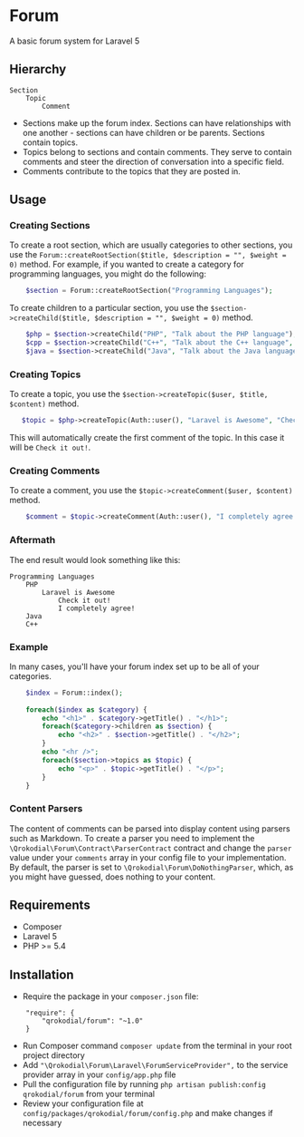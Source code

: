 # Forum

A basic forum system for Laravel 5

## Hierarchy

    Section
        Topic
            Comment

* Sections make up the forum index. Sections can have relationships with one another - sections can have children or be parents.  Sections contain topics.
* Topics belong to sections and contain comments.  They serve to contain comments and steer the direction of conversation into a specific field.
* Comments contribute to the topics that they are posted in.

## Usage

### Creating Sections

To create a root section, which are usually categories to other sections, you use the `Forum::createRootSection($title, $description = "", $weight = 0)` method.
For example, if you wanted to create a category for programming languages, you might do the following:

```php
    $section = Forum::createRootSection("Programming Languages");
```

To create children to a particular section, you use the `$section->createChild($title, $description = "", $weight = 0)` method.

```php
    $php = $section->createChild("PHP", "Talk about the PHP language");
    $cpp = $section->createChild("C++", "Talk about the C++ language", 2);
    $java = $section->createChild("Java", "Talk about the Java language", 1);
```

### Creating Topics

To create a topic, you use the `$section->createTopic($user, $title, $content)` method.

```php
   $topic = $php->createTopic(Auth::user(), "Laravel is Awesome", "Check it out!");
```

This will automatically create the first comment of the topic.  In this case it will be `Check it out!`.

### Creating Comments

To create a comment, you use the `$topic->createComment($user, $content)` method.

```php
    $comment = $topic->createComment(Auth::user(), "I completely agree!");
```

### Aftermath

The end result would look something like this:

    Programming Languages
        PHP
            Laravel is Awesome
                Check it out!
                I completely agree!
        Java
        C++

### Example

In many cases, you'll have your forum index set up to be all of your categories.

```php
    $index = Forum::index();
    
    foreach($index as $category) {
        echo "<h1>" . $category->getTitle() . "</h1>";
        foreach($category->children as $section) {
            echo "<h2>" . $section->getTitle() . "</h2>";
        }
        echo "<hr />";
        foreach($section->topics as $topic) {
            echo "<p>" . $topic->getTitle() . "</p>";
        }
    }
```

### Content Parsers

The content of comments can be parsed into display content using parsers such as Markdown.
To create a parser you need to implement the `\Qrokodial\Forum\Contract\ParserContract` contract and change the `parser` value under your `comments` array in your config file to your implementation.
By default, the parser is set to `\Qrokodial\Forum\DoNothingParser`, which, as you might have guessed, does nothing to your content.

## Requirements

* Composer
* Laravel 5
* PHP >= 5.4

## Installation

* Require the package in your `composer.json` file:
```
    "require": {
        "qrokodial/forum": "~1.0"
    }
```
* Run Composer command `composer update` from the terminal in your root project directory
* Add `"\Qrokodial\Forum\Laravel\ForumServiceProvider",` to the service provider array in your `config/app.php` file
* Pull the configuration file by running `php artisan publish:config qrokodial/forum` from your terminal
* Review your configuration file at `config/packages/qrokodial/forum/config.php` and make changes if necessary